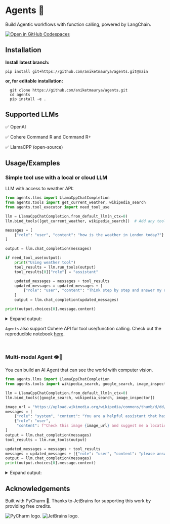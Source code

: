 # Agents 🤖

Build Agentic workflows with function calling, powered by LangChain.

[![Open in GitHub Codespaces](https://github.com/codespaces/badge.svg)](https://codespaces.new/aniketmaurya/python-project-template?template=false)

## Installation

**Install latest branch:**

```shell
pip install git+https://github.com/aniketmaurya/agents.git@main
```

**or, for editable installation:**

```shell
  git clone https://github.com/aniketmaurya/agents.git
  cd agents
  pip install -e .
```

## Supported LLMs

✅ OpenAI

✅ Cohere Command R and Command R+

✅ LlamaCPP (open-source)

## Usage/Examples

### Simple tool use with a local or cloud LLM

LLM with access to weather API:

```python
from agents.llms import LlamaCppChatCompletion
from agents.tools import get_current_weather, wikipedia_search
from agents.tool_executor import need_tool_use

llm = LlamaCppChatCompletion.from_default_llm(n_ctx=0)
llm.bind_tools([get_current_weather, wikipedia_search])  # Add any tool from LangChain

messages = [
    {"role": "user", "content": "how is the weather in London today?"}
]

output = llm.chat_completion(messages)

if need_tool_use(output):
    print("Using weather tool")
    tool_results = llm.run_tools(output)
    tool_results[0]["role"] = "assistant"

    updated_messages = messages + tool_results
    updated_messages = updated_messages + [
        {"role": "user", "content": "Think step by step and answer my question based on the above context."}
    ]
    output = llm.chat_completion(updated_messages)

print(output.choices[0].message.content)
```

<details>
    <summary>Expand output:</summary>

```text
Certainly, let's break down the information provided in the weather data for London:

1. **Temperature**: It is currently 23°C (73°F) in London.
2. **Cloud Cover**: There are no clouds at the moment.
3. **Humidity**: The humidity level is 38%.
4. **Precipitation**: There has been no precipitation today, with 0 inches recorded.
5. **Pressure**: The atmospheric pressure is 1023 hPa (30 inches).
6. **Visibility**: The visibility is currently 10 km (6 miles).
7. **Weather Condition**: It's a sunny day in London.
8. **Wind**: The wind is blowing from the northwest at a speed of 9 km/h (6 mph).

Based on this information, it seems like today is a beautiful and sunny day in London. The temperature is quite
pleasant, and there's no precipitation to worry about. It's a great time to be outdoors!
```

</details>


`Agents` also support Cohere API for tool use/function calling. Check out the reproducible notebook [here](https://github.com/aniketmaurya/agents/blob/main/examples/cohere.ipynb).


<br>

### Multi-modal Agent 👁🤖️

You can build an AI Agent that can see the world with computer vision.

```python
from agents.llms import LlamaCppChatCompletion
from agents.tools import wikipedia_search, google_search, image_inspector

llm = LlamaCppChatCompletion.from_default_llm(n_ctx=0)
llm.bind_tools([google_search, wikipedia_search, image_inspector])

image_url = "https://upload.wikimedia.org/wikipedia/commons/thumb/d/dd/Gfp-wisconsin-madison-the-nature-boardwalk.jpg/2560px-Gfp-wisconsin-madison-the-nature-boardwalk.jpg"
messages = [
    {"role": "system", "content": "You are a helpful assistant that has access to tools and use that to help humans."},
    {"role": "user",
     "content": f"Check this image {image_url} and suggest me a location where I can go in London which looks similar"}
]
output = llm.chat_completion(messages)
tool_results = llm.run_tools(output)

updated_messages = messages + tool_results
messages = updated_messages + [{"role": "user", "content": "please answer me, based on the tool results."}]
output = llm.chat_completion(messages)
print(output.choices[0].message.content)
```

<details>
    <summary>Expand output:</summary>

```text
Based on the image you provided, it appears to be a nature boardwalk surrounded by lush green grass and a peaceful
sky filled with clouds. The presence of people indicates that it could be a popular spot for outdoor activities or
leisurely walks. If you're looking for a similar location in London, you might consider visiting one of the city's
many parks or nature reserves. Here are a few suggestions:

1. **Richmond Park**: This is the largest royal park in London and offers a variety of landscapes, including open
grasslands, wooded areas, and lakes. It's a great place for walking, cycling, and enjoying the outdoors.

2. **Hampstead Heath**: Another large green space in London, Hampstead Heath is known for its ponds, meadows, and
woodlands. It's a popular spot for picnics, sunbathing, and hiking.

3. **Greenwich Park**: This park offers panoramic views of the city and is home to several historic buildings,
including the Royal Observatory. It's a great place for a leisurely walk or a picnic.

4. **Victoria Park**: A smaller but still beautiful park in East London, Victoria Park is known for its lakes,
gardens, and outdoor events.

5. **Hyde Park**: One of the most central parks in London, Hyde Park offers a variety of attractions, including the
Serpentine Lake, Speaker's Corner, and several monuments.

These locations all offer a peaceful and natural environment similar to the image you provided, making them
excellent choices for a day out in London.
```

</details>

## Acknowledgements

Built with PyCharm 🧡. Thanks to JetBrains for supporting this work by providing free credits.

<img src="https://resources.jetbrains.com/storage/products/company/brand/logos/PyCharm_icon.svg" alt="PyCharm logo.">
<img src="https://resources.jetbrains.com/storage/products/company/brand/logos/jetbrains.svg" alt="JetBrains logo.">
